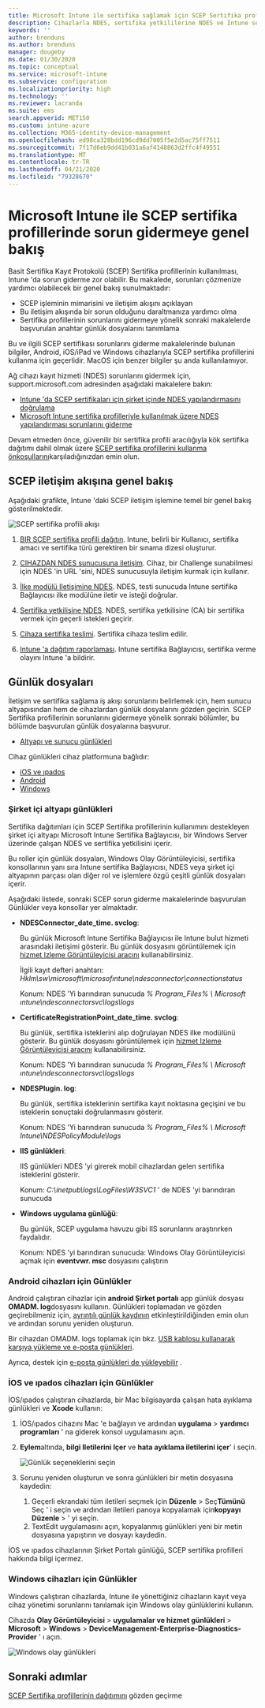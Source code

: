 ```yaml
---
title: Microsoft Intune ile sertifika sağlamak için SCEP Sertifika profillerinin kullanımıyla ilgili sorunları giderin | Microsoft Docs
description: Cihazlarla NDES, sertifika yetkililerine NDES ve Intune sertifika bağlayıcısından Intune hizmetine yönelik iletişim dahil olmak üzere Intune ile birlikte kullanmak üzere sertifika istemek için, cihazların SCEP kullanımını giderin.
keywords: ''
author: brenduns
ms.author: brenduns
manager: dougeby
ms.date: 01/30/2020
ms.topic: conceptual
ms.service: microsoft-intune
ms.subservice: configuration
ms.localizationpriority: high
ms.technology: ''
ms.reviewer: lacranda
ms.suite: ems
search.appverid: MET150
ms.custom: intune-azure
ms.collection: M365-identity-device-management
ms.openlocfilehash: ed98ca328bdd196cd9dd7005f5e2d5ac75ff7511
ms.sourcegitcommit: 7f17d6eb9dd41b031a6af4148863d2ffc4f49551
ms.translationtype: MT
ms.contentlocale: tr-TR
ms.lasthandoff: 04/21/2020
ms.locfileid: "79328670"
---
```

# <a name="overview-for-troubleshooting-scep-certificate-profiles-with-microsoft-intune"></a>Microsoft Intune ile SCEP sertifika profillerinde sorun gidermeye genel bakış

Basit Sertifika Kayıt Protokolü (SCEP) Sertifika profillerinin kullanılması, Intune 'da sorun giderme zor olabilir. Bu makalede, sorunları çözmenize yardımcı olabilecek bir genel bakış sunulmaktadır:

- SCEP işleminin mimarisini ve iletişim akışını açıklayan
- Bu iletişim akışında bir sorun olduğunu daraltmanıza yardımcı olma
- Sertifika profillerinin sorunlarını gidermeye yönelik sonraki makalelerde başvurulan anahtar günlük dosyalarını tanımlama

Bu ve ilgili SCEP sertifikası sorunlarını giderme makalelerinde bulunan bilgiler, Android, iOS/iPad ve Windows cihazlarıyla SCEP sertifika profillerini kullanma için geçerlidir. MacOS için benzer bilgiler şu anda kullanılamıyor.

Ağ cihazı kayıt hizmeti (NDES) sorunlarını gidermek için, support.microsoft.com adresinden aşağıdaki makalelere bakın:

- [Intune 'da SCEP sertifikaları için şirket içinde NDES yapılandırmasını doğrulama](https://support.microsoft.com/help/4490130/ndes-configuration-on-premises-for-scep-certificates-in-intune)
- [Microsoft Intune sertifika profilleriyle kullanılmak üzere NDES yapılandırması sorunlarını giderme]( https://support.microsoft.com/help/4459540/troubleshoot-ndes-configuration-for-use-with-intune)

Devam etmeden önce, güvenilir bir sertifika profili aracılığıyla kök sertifika dağıtımı dahil olmak üzere [SCEP sertifika profillerini kullanma önkoşullarını](certificates-scep-configure.md#prerequisites-for-using-scep-for-certificates)karşıladığınızdan emin olun.

## <a name="scep-communication-flow-overview"></a>SCEP iletişim akışına genel bakış

Aşağıdaki grafikte, Intune 'daki SCEP iletişim işlemine temel bir genel bakış gösterilmektedir.

![SCEP sertifika profili akışı](../protect/media/troubleshoot-scep-certificate-profiles/scep-certificate-profile-flow.png)

1. [BIR SCEP sertifika profili dağıtın](troubleshoot-scep-certificate-profile-deployment.md). Intune, belirli bir Kullanıcı, sertifika amacı ve sertifika türü gerektiren bir sınama dizesi oluşturur.

2. [CIHAZDAN NDES sunucusuna iletişim](troubleshoot-scep-certificate-device-to-ndes.md). Cihaz, bir Challenge sunabilmesi için NDES 'in URL 'sini, NDES sunucusuyla iletişim kurmak için kullanır.

3. [İlke modülü Iletişimine NDES](troubleshoot-scep-certificate-ndes-policy-module.md). NDES, testi sunucuda Intune sertifika Bağlayıcısı ilke modülüne iletir ve isteği doğrular.

4. [Sertifika yetkilisine NDES](troubleshoot-scep-certificate-ndes-policy-module.md). NDES, sertifika yetkilisine (CA) bir sertifika vermek için geçerli istekleri geçirir.

5. [Cihaza sertifika teslimi](troubleshoot-scep-certificate-delivery.md). Sertifika cihaza teslim edilir.

6. [Intune 'a dağıtım raporlaması](troubleshoot-scep-certificate-reporting.md). Intune sertifika Bağlayıcısı, sertifika verme olayını Intune 'a bildirir.

## <a name="log-files"></a>Günlük dosyaları

İletişim ve sertifika sağlama iş akışı sorunlarını belirlemek için, hem sunucu altyapısından hem de cihazlardan günlük dosyalarını gözden geçirin. SCEP Sertifika profillerinin sorunlarını gidermeye yönelik sonraki bölümler, bu bölümde başvurulan günlük dosyalarına başvurur.

- [Altyapı ve sunucu günlükleri](#logs-for-on-premises-infrastructure)

Cihaz günlükleri cihaz platformuna bağlıdır:  

- [iOS ve ıpados](#logs-for-ios-and-ipados-devices)
- [Android](#logs-for-android-devices)
- [Windows](#logs-for-windows-devices)

### <a name="logs-for-on-premises-infrastructure"></a>Şirket içi altyapı günlükleri
  
Sertifika dağıtımları için SCEP Sertifika profillerinin kullanımını destekleyen şirket içi altyapı Microsoft Intune Sertifika Bağlayıcısı, bir Windows Server üzerinde çalışan NDES ve sertifika yetkilisini içerir.

Bu roller için günlük dosyaları, Windows Olay Görüntüleyicisi, sertifika konsollarının yanı sıra Intune sertifika Bağlayıcısı, NDES veya şirket içi altyapının parçası olan diğer rol ve işlemlere özgü çeşitli günlük dosyaları içerir.

Aşağıdaki listede, sonraki SCEP sorun giderme makalelerinde başvurulan Günlükler veya konsollar yer almaktadır. 

- **NDESConnector_date_time. svclog**:

  Bu günlük Microsoft Intune Sertifika Bağlayıcısı ile Intune bulut hizmeti arasındaki iletişimi gösterir. Bu günlük dosyasını görüntülemek için [hizmet Izleme Görüntüleyicisi aracını](https://docs.microsoft.com/dotnet/framework/wcf/service-trace-viewer-tool-svctraceviewer-exe) kullanabilirsiniz.

  İlgili kayıt defteri anahtarı: *Hklm\sw\microsoft\microsofıntune\ndesconnector\connectionstatus*

  Konum: NDES 'Yi barındıran sunucuda *% Program_Files% \ Microsoft ıntune\ndesconnectorsvc\logs\logs*

- **CertificateRegistrationPoint_date_time. svclog**:

  Bu günlük, sertifika isteklerini alıp doğrulayan NDES ilke modülünü gösterir. Bu günlük dosyasını görüntülemek için [hizmet Izleme Görüntüleyicisi aracını](https://docs.microsoft.com/dotnet/framework/wcf/service-trace-viewer-tool-svctraceviewer-exe) kullanabilirsiniz.

  Konum: NDES 'Yi barındıran sunucuda *% Program_Files% \ Microsoft ıntune\ndesconnectorsvc\logs\logs*

- **NDESPlugin. log**:

  Bu günlük, sertifika isteklerinin sertifika kayıt noktasına geçişini ve bu isteklerin sonuçtaki doğrulanmasını gösterir.

  Konum: NDES 'Yi barındıran sunucuda *% Program_Files% \ Microsoft Intune\NDESPolicyModule\logs*

- **IIS günlükleri**:

  IIS günlükleri NDES 'yi girerek mobil cihazlardan gelen sertifika isteklerini gösterir.

  Konum: *C:\inetpub\logs\LogFiles\W3SVC1* ' de NDES 'yi barındıran sunucuda

- **Windows uygulama günlüğü**:

  Bu günlük, SCEP uygulama havuzu gibi IIS sorunlarını araştırırken faydalıdır.

  Konum: NDES 'yi barındıran sunucuda: Windows Olay Görüntüleyicisi açmak için **eventvwr. msc** dosyasını çalıştırın




### <a name="logs-for-android-devices"></a>Android cihazları için Günlükler

Android çalıştıran cihazlar için **android Şirket portalı** app günlük dosyası **OMADM. log**dosyasını kullanın. Günlükleri toplamadan ve gözden geçirebilmeniz için, [ayrıntılı günlük kaydının](../user-help/use-verbose-logging-to-help-your-it-administrator-fix-device-issues-android.md) etkinleştirildiğinden emin olun ve ardından sorunu yeniden oluşturun.

Bir cihazdan OMADM. logs toplamak için bkz. [USB kablosu kullanarak karşıya yükleme ve e-posta günlükleri](../user-help/send-logs-to-your-it-admin-using-cable-android.md).

Ayrıca, destek için [e-posta günlükleri de yükleyebilir](../user-help/send-logs-to-your-it-admin-by-email-android.md#upload-and-email-logs-from-microsoft-intune-app) .

### <a name="logs-for-ios-and-ipados-devices"></a>İOS ve ıpados cihazları için Günlükler

İOS/ıpados çalıştıran cihazlarda, bir Mac bilgisayarda çalışan hata ayıklama günlükleri ve **Xcode** kullanın:

1. İOS/ıpados cihazını Mac 'e bağlayın ve ardından **uygulama** > **yardımcı programları** ' na giderek konsol uygulamasını açın. 

2. **Eylem**altında, **bilgi Iletilerini Içer** ve **hata ayıklama iletilerini içer**' i seçin.

   ![Günlük seçeneklerini seçin](../protect/media/troubleshoot-scep-certificate-profiles/message-options.png)

3. Sorunu yeniden oluşturun ve sonra günlükleri bir metin dosyasına kaydedin:
   1. Geçerli ekrandaki tüm iletileri seçmek için **Düzenle** > Seç**Tümünü** Seç ' i seçin ve ardından iletileri panoya kopyalamak için**kopyayı** **Düzenle** > ' yi seçin. 
   2. TextEdit uygulamasını açın, kopyalanmış günlükleri yeni bir metin dosyasına yapıştırın ve dosyayı kaydedin.


İOS ve ıpados cihazlarının Şirket Portalı günlüğü, SCEP sertifika profilleri hakkında bilgi içermez.

### <a name="logs-for-windows-devices"></a>Windows cihazları için Günlükler

Windows çalıştıran cihazlarda, Intune ile yönettiğiniz cihazların kayıt veya cihaz yönetimi sorunlarını tanılamak için Windows olay günlüklerini kullanın.

Cihazda **Olay Görüntüleyicisi** > **uygulamalar ve hizmet günlükleri** > **Microsoft** > **Windows** > **DeviceManagement-Enterprise-Diagnostics-Provider** ' ı açın.

![Windows olay günlükleri](../protect/media/troubleshoot-scep-certificate-profiles/windows-event-log.png)

## <a name="next-steps"></a>Sonraki adımlar

[SCEP Sertifika profillerinin dağıtımını](troubleshoot-scep-certificate-profile-deployment.md) gözden geçirme 
